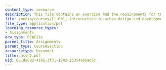 ```yaml
---
content_type: resource
description: This file contains an exercise and the requirements for the exercise.
file: /media/courses/11-001j-introduction-to-urban-design-and-development-spring-2006/621de68241813f01194215354a86ac8c_assn2.pdf
file_type: application/pdf
learning_resource_types:
- Assignments
ocw_type: OCWFile
parent_title: Assignments
parent_type: CourseSection
resourcetype: Document
title: assn2.pdf
uid: 621de682-4181-3f01-1942-15354a86ac8c
---
```


